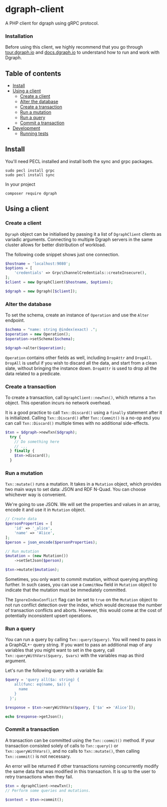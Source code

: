 # dgraph-client

A PHP client for dgraph using gRPC protocol. 

### Installation


Before using this client, we highly recommend that you go through [tour.dgraph.io] and [docs.dgraph.io]
to understand how to run and work with Dgraph.

[docs.dgraph.io]:https://docs.dgraph.io
[tour.dgraph.io]:https://tour.dgraph.io


## Table of contents

- [Install](#install)
- [Using a client](#using-a-client)
  - [Create a client](#create-a-client)
  - [Alter the database](#alter-the-database)
  - [Create a transaction](#create-a-transaction)
  - [Run a mutation](#run-a-mutation)
  - [Run a query](#run-a-query)
  - [Commit a transaction](#commit-a-transaction)
- [Development](#development)
  - [Running tests](#running-tests)

## Install

You'll need PECL installed and install both the sync and grpc packages.
```
sudo pecl install grpc
sudo pecl install sync

```

In your project
```
composer require dgraph

```

## Using a client

### Create a client

`Dgraph` object can be initialised by passing it a list of `DgraphClient` clients as
variadic arguments. Connecting to multiple Dgraph servers in the same cluster allows for better
distribution of workload.

The following code snippet shows just one connection.

```php
$hostname = 'localhost:9080';
$options = [
    'credentials' => Grpc\ChannelCredentials::createInsecure(),
];
$client = new DgraphClient($hostname, $options);

$dgraph = new Dgraph([$client]);
```

### Alter the database

To set the schema, create an instance of `Operation` and use the `Alter` endpoint.

```php
$schema = "name: string @index(exact) .";
$operation = new Operation();
$operation->setSchema($schema);

$dgraph->alter($operation);

```

`Operation` contains other fields as well, including `DropAttr` and `DropAll`.
`DropAll` is useful if you wish to discard all the data, and start from a clean
slate, without bringing the instance down. `DropAttr` is used to drop all the data
related to a predicate.

### Create a transaction

To create a transaction, call `DgraphClient::newTxn()`, which returns a `Txn` object. This
operation incurs no network overhead.

It is a good practice to call `Txn::Discard()` using a `finally` statement after it is initialized.
Calling `Txn::Discard()` after `Txn::Commit()` is a no-op and you can call `Txn::Discard()` multiple
times with no additional side-effects.

```php
$txn = $dgraph->newTxn($dgraph);
  try {
    // Do something here
    // ...
  } finally {
    $txn->discard();
  }
```

### Run a mutation

`Txn::mutate()` runs a mutation. It takes in a `Mutation` object,
which provides two main ways to set data: JSON and RDF N-Quad. You can choose
whichever way is convenient.

We're going to use JSON. We will set the properties and values in an array, encode it and use it in `Mutation` object.

```php
// Create data
$personProperties = [
    'id' => '_alice',
    'name' => 'Alice',
];
$person = json_encode($personProperties);

// Run mutation
$mutation = (new Mutation())
    ->setSetJson($person);

$txn->mutate($mutation);
```

Sometimes, you only want to commit mutation, without querying anything further.
In such cases, you can use a `CommitNow` field in `Mutation` object to
indicate that the mutation must be immediately committed.

The `IgnoreIndexConflict` flag can be set to `true` on the `Mutation` object
to not run conflict detection over the index, which would decrease the number
of transaction conflicts and aborts. However, this would come at the cost of
potentially inconsistent upsert operations.

### Run a query

You can run a query by calling `Txn::query($query)`. You will need to pass in a GraphQL+- query string. If
you want to pass an additional map of any variables that you might want to set in the query, call
`Txn::queryWithVars($query, $vars)` with the variables map as third argument.

Let's run the following query with a variable $a:
```php
$query = 'query all($a: string) {
    all(func: eq(name, $a)) {
      name
    }
  }';

$response = $txn->ueryWithVars($query, ['$a' => 'Alice']);

echo $response->getJson();
```

### Commit a transaction

A transaction can be committed using the `Txn::commit()` method. If your transaction
consisted solely of calls to `Txn::query()` or `Txn::queryWithVars()`, and no calls to
`Txn::mutate()`, then calling `Txn::commit()` is not necessary.

An error will be returned if other transactions running concurrently modify the same
data that was modified in this transaction. It is up to the user to retry
transactions when they fail.

```php
$txn = dgraphClient->newTxn();
// Perform some queries and mutations.

$context = $txn->commit();
```

